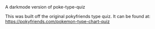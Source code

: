A darkmode version of poke-type-quiz

This was built off the original pokyfriends type quiz. It can be found at: 
https://pokyfriends.com/pokemon-type-chart-quiz
